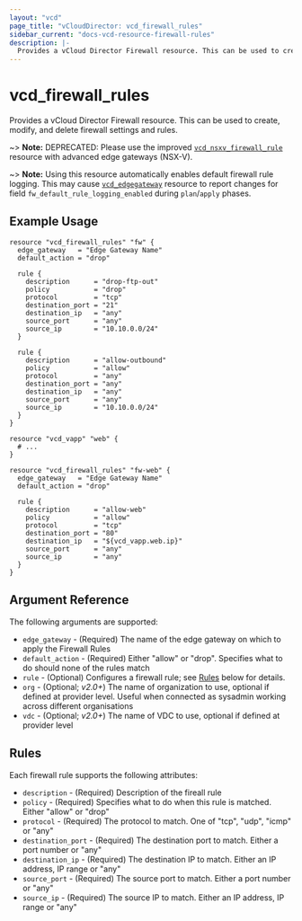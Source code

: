 ```yaml
---
layout: "vcd"
page_title: "vCloudDirector: vcd_firewall_rules"
sidebar_current: "docs-vcd-resource-firewall-rules"
description: |-
  Provides a vCloud Director Firewall resource. This can be used to create, modify, and delete firewall settings and rules.
---
```


# vcd\_firewall\_rules

Provides a vCloud Director Firewall resource. This can be used to create,
modify, and delete firewall settings and rules.

~> **Note:** DEPRECATED: Please use the improved [`vcd_nsxv_firewall_rule`](/docs/providers/vcd/r/nsxv_firewall_rule.html)
resource with advanced edge gateways (NSX-V).

~> **Note:** Using this resource automatically enables default firewall rule logging. This may cause
[`vcd_edgegateway`](/docs/providers/vcd/r/edgegateway.html) resource to report changes for field
 `fw_default_rule_logging_enabled` during `plan`/`apply` phases.

## Example Usage

```hcl
resource "vcd_firewall_rules" "fw" {
  edge_gateway   = "Edge Gateway Name"
  default_action = "drop"

  rule {
    description      = "drop-ftp-out"
    policy           = "drop"
    protocol         = "tcp"
    destination_port = "21"
    destination_ip   = "any"
    source_port      = "any"
    source_ip        = "10.10.0.0/24"
  }

  rule {
    description      = "allow-outbound"
    policy           = "allow"
    protocol         = "any"
    destination_port = "any"
    destination_ip   = "any"
    source_port      = "any"
    source_ip        = "10.10.0.0/24"
  }
}

resource "vcd_vapp" "web" {
  # ...
}

resource "vcd_firewall_rules" "fw-web" {
  edge_gateway   = "Edge Gateway Name"
  default_action = "drop"

  rule {
    description      = "allow-web"
    policy           = "allow"
    protocol         = "tcp"
    destination_port = "80"
    destination_ip   = "${vcd_vapp.web.ip}"
    source_port      = "any"
    source_ip        = "any"
  }
}
```

## Argument Reference

The following arguments are supported:

* `edge_gateway` - (Required) The name of the edge gateway on which to apply the Firewall Rules
* `default_action` - (Required) Either "allow" or "drop". Specifies what to do should none of the rules match
* `rule` - (Optional) Configures a firewall rule; see [Rules](#rules) below for details.
* `org` - (Optional; *v2.0+*) The name of organization to use, optional if defined at provider level. Useful when connected as sysadmin working across different organisations
* `vdc` - (Optional; *v2.0+*) The name of VDC to use, optional if defined at provider level

<a id="rules"></a>
## Rules

Each firewall rule supports the following attributes:

* `description` - (Required) Description of the fireall rule
* `policy` - (Required) Specifies what to do when this rule is matched. Either "allow" or "drop"
* `protocol` - (Required) The protocol to match. One of "tcp", "udp", "icmp" or "any"
* `destination_port` - (Required) The destination port to match. Either a port number or "any"
* `destination_ip` - (Required) The destination IP to match. Either an IP address, IP range or "any"
* `source_port` - (Required) The source port to match. Either a port number or "any"
* `source_ip` - (Required) The source IP to match. Either an IP address, IP range or "any"
